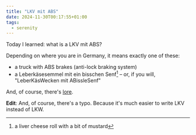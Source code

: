 ```yaml
---
title: "LKV mit ABS"
date: 2024-11-30T00:17:55+01:00
tags:
  - serenity
---
```


Today I learned: what is a LKV mit ABS?


Depending on where you are in Germany, it means exactly one of these:

- a truck with ABS brakes (anti-lock braking system)
- a Leberkäsesemmel mit ein bisschen Senf[^1] – or, if you will, "LeberKäsWecken
  mit ABissleSenf"

And, of course, there's [lore](https://www.chefkoch.de/forum/2,22,678383/Bestellung-LKW-mit-ABS-in-einer-Gaststaete-bzw-Kiosk.html).

**Edit**: And, of course, there's a typo. Because it's much easier to write LKV
instead of LKW.

[^1]: a liver cheese roll with a bit of mustard
